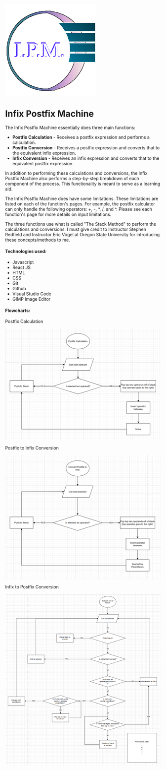 ![IPM Logo](/src/imgs/logo.png)
# Infix Postfix Machine

<p>The Infix Postfix Machine essentially does three main functions:</p>
<ul>
  <li><b>Postfix Calculation</b> - Receives a postfix expression and performs a calculation.</li>
  <li><b>Postfix Conversion</b> - Receives a postfix expression and converts that to the equivalent infix expression.</li>
  <li><b>Infix Conversion</b> - Receives an infix expression and converts that to the equivalent postfix expression.</li>
</ul>
<p>In addition to performing these calculations and conversions, the Infix Postfix Machine also performs a step-by-step breakdown of each component of the process. This functionality is meant to serve as a learning aid.</p>
<p>The Infix Postfix Machine does have some limitations. These limitations are listed on each of the function's pages. For example, the postfix calculator can only handle the following operators: +, -, *, /, and ^. Please see each function's page for more details on input limitations.</p>
<p>The three functions use what is called "The Stack Method" to perform the calculations and conversions. I must give credit to Instructor Stephen Redfield and Instructor Eric Vogel at Oregon State University for introducing these concepts/methods to me.</p>

<h4 className='techUsed'>Technologies used:</h4>
<ul>
  <li>Javascript</li>
  <li>React JS</li>
  <li>HTML</li>
  <li>CSS</li>
  <li>Git</li>
  <li>Github</li>
  <li>Visual Studio Code</li>
  <li>GIMP Image Editor</li>
</ul>
<h4 className='techUsed'>Flowcharts:</h4>
<p>Postfix Calculation</p>

![Postfix calculation flowchart](/src/imgs/postfixcalc.png)

<p>Postfix to Infix Conversion</p>

![Postfix conversion flowchart](/src/imgs/postfixtoinfix.png)

<p>Infix to Postfix Conversion</p>

![Infix conversion flowchart](/src/imgs/infixtopostfix.png)
